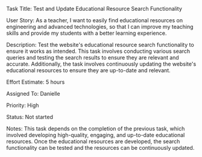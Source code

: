 Task Title: Test and Update Educational Resource Search Functionality

User Story: As a teacher, I want to easily find educational resources on engineering and advanced technologies, so that I can improve my teaching skills and provide my students with a better learning experience.

Description: Test the website's educational resource search functionality to ensure it works as intended. This task involves conducting various search queries and testing the search results to ensure they are relevant and accurate. Additionally, the task involves continuously updating the website's educational resources to ensure they are up-to-date and relevant.

Effort Estimate: 5 hours

Assigned To: Danielle

Priority: High

Status: Not started

Notes: This task depends on the completion of the previous task, which involved developing high-quality, engaging, and up-to-date educational resources. Once the educational resources are developed, the search functionality can be tested and the resources can be continuously updated.

